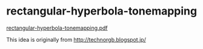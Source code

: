 # rectangular-hyperbola-tonemapping
[rectangular-hyperbola-tonemapping.pdf](/rectangular-hyperbola-tonemapping.pdf)

This idea is originally from http://technorgb.blogspot.jp/
